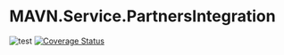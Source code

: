 # MAVN.Service.PartnersIntegration

![test](https://github.com/OpenMAVN/MAVN.Service.PartnersIntegration/workflows/test/badge.svg)
[![Coverage Status](https://coveralls.io/repos/github/OpenMAVN/MAVN.Service.PartnersIntegration/badge.svg?branch=master)](https://coveralls.io/github/OpenMAVN/MAVN.Service.PartnersIntegration?branch=master)
